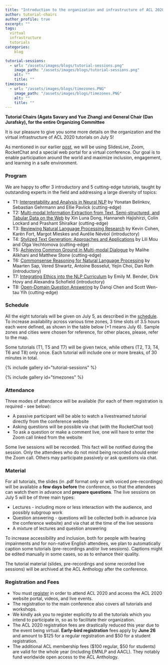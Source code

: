 ```yaml
---
title: "Introduction to the organization and infrastructure of ACL 2020 tutorials"
author: tutorial-chairs
author_profile: true
excerpt: ""
tags:
  virtual
  infrastructure
  tutorials
categories:
    blog

tutorial-sessions:
  - url: "/assets/images/blogs/tutorial-sessions.png"
    image_path: "/assets/images/blogs/tutorial-sessions.png"
    alt: ""
    title: ""
timezones:
  - url: "/assets/images/blogs/timezones.PNG"
    image_path: "/assets/images/blogs/timezones.PNG"
    alt: ""
    title: ""
---
```


<b>Tutorial Chairs (Agata Savary and Yue Zhang) and General Chair (Dan Jurafsky), for the entire Organizing Committee</b>

It is our pleasure to give you some more details on the organization and the virtual infrastructure of ACL 2020  tutorials on July 5!

As mentioned in our earlier [post](https://acl2020.org/blog/intro-to-conference-infrastructure/), we will be using SlidesLive, Zoom, RocketChat and a special web portal for a virtual conference. Our goal is to enable participation around the world and maximize inclusion, engagement, and learning in a safe environment.

<h3>Program</h3>

We are happy to offer 3 introductory and 5 cutting-edge tutorials, taught by outstanding experts in the field and addressing a large diversity of topics:
- T1: [Interpretability and Analysis in Neural NLP](https://acl2020.org/program/tutorials/#t1-interpretability-and-analysis-in-neural-nlp-cutting-edge-) by Yonatan Belinkov, Sebastian Gehrmann and Ellie Pavlick (cutting-edge)
- T2: [Multi-modal Information Extraction from Text, Semi-structured, and Tabular Data on the Web](https://acl2020.org/program/tutorials/#t2-multi-modal-information-extraction-from-text-semi-structured-and-tabular-data-on-the-web-cutting-edge-) by Xin Luna Dong, Hannaneh Hajishirzi, Colin Lockard and Prashant Shiralkar (cutting-edge)
- T3: [Reviewing Natural Language Processing Research](https://acl2020.org/program/tutorials/#t3-reviewing-natural-language-processing-research-introductory-) by Kevin Cohen, Karën Fort, Margot Mieskes and Aurélie Névéol (introductory)
- T4: [Stylized Text Generation: Approaches and Applications](https://acl2020.org/program/tutorials/#t4-stylized-text-generation-approaches-and-applications-cutting-edge-) by Lili Mou and Olga Vechtomova (cutting-edge)
- T5: [Achieving Common Ground in Multi-modal Dialogue](https://acl2020.org/program/tutorials/#t5-achieving-common-ground-in-multi-modal-dialogue-cutting-edge-) by Malihe Alikhani and Matthew Stone (cutting-edge)
- T6: [Commonsense Reasoning for Natural Language Processing](https://acl2020.org/program/tutorials/#t6-commonsense-reasoning-for-natural-language-processing-introductory-) by Maarten Sap, Vered Shwartz, Antoine Bosselut, Yejin Choi, Dan Roth (introductory)
- T7: [Integrating Ethics into the NLP Curriculum](https://acl2020.org/program/tutorials/#t7-integrating-ethics-into-the-nlp-curriculum-introductory-) by Emily M. Bender, Dirk Hovy and Alexandra Schofield (introductory)
- T8: [Open-Domain Question Answering](https://acl2020.org/program/tutorials/#t8-open-domain-question-answering-cutting-edge-) by Danqi Chen and Scott Wen-tau Yih (cutting-edge)

<h3>Schedule</h3>

All the eight tutorials will be given on July 5, as described in the [schedule](https://acl2020.org/program/tutorials/). To increase availability across various time zones, 3 time slots of 3.5 hours each were defined, as shown in the table below (+1 means July 6). Sample zones and cities were chosen for reference, for other places, please, refer to the map. 

Some tutorials (T1, T5 and T7) will be given twice, while others (T2, T3, T4, T6 and T8) only once. Each tutorial will include one or more breaks, of 30 minutes in total.

{% include gallery id="tutorial-sessions" %}

{% include gallery id="timezones" %}

<h3>Attendance</h3>

Three modes of attendance will be available (for each of them registration is required - see below):
- A passive participant will be able to watch a livestreamed tutorial directly from the conference website
- Asking questions will be possible via chat (with the RocketChat tool)
- To ask a question or make a comment live, one will have to enter the Zoom call linked from the website

Some live sessions will be recorded. This fact will be notified during the session. Only the attendees who do not mind being recorded should enter the Zoom call. Others may participate passively or ask questions via chat.

<h3>Material</h3>

For all tutorials, the slides (in .pdf format only or with voiced pre-recordings) will be available a <b>few days before</b> the conference, so that the attendees can watch them in advance and <b>prepare questions</b>. The live sessions on July 5 will be of three main types:
- Lectures - including more or less interaction with the audience, and possibly subgroup work 
- Question answering - questions will be collected both in advance (via the conference website) and via chat at the time of the live sessions
- A mixture of lectures and question answering  

To increase accessibility and inclusion, both for people with hearing impairments and for non-native English attendees, we plan to automatically caption some tutorials (pre-recordings and/or live sessions). Captions might be edited manually in some cases, so as to enhance their quality.

The tutorial material (slides, pre-recordings and some recorded live sessions) will be archived at the ACL Anthology after the conference.

<h3>Registration and Fees</h3>

- You must [register](https://acl2020.org/registration/) in order to attend ACL 2020 and access the ACL 2020 website portal, videos, and live events. 
- The registration to the main conference also covers all tutorials and workshops.
- We kindly ask you to register explicitly to all the tutorials which you intend to participate in, so as to facilitate their organization.
- The ACL 2020 registration fees are drastically reduced this year due to the event being virtual. <b>Early-bird registration</b> fees apply by <b>June 26</b> and amount to $125 for a regular registration and $50  for a student registration. 
- The additional ACL membership fees ($100 regular, $50 for students) are valid for the whole year (including EMNLP and AACL). They notably fund worldwide open access to the ACL Anthology.